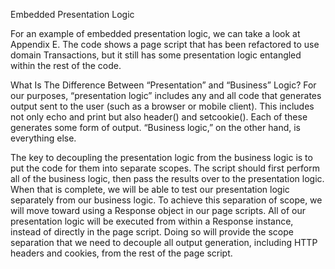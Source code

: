 Embedded Presentation Logic

For an example of embedded presentation logic, we can take a look at Appendix E. The code shows a page
script that has been refactored to use domain Transactions, but it still has some presentation logic entangled
within the rest of the code.

What Is The Difference Between “Presentation” and “Business” Logic?
For our purposes, “presentation logic” includes any and all code that generates output sent to the
user (such as a browser or mobile client). This includes not only echo and print but also header()
and setcookie(). Each of these generates some form of output. “Business logic,” on the other hand,
is everything else.

The key to decoupling the presentation logic from the business logic is to put the code for them into separate
scopes. The script should first perform all of the business logic, then pass the results over to the presentation
logic. When that is complete, we will be able to test our presentation logic separately from our business logic.
To achieve this separation of scope, we will move toward using a Response object in our page scripts. All of
our presentation logic will be executed from within a Response instance, instead of directly in the page script.
Doing so will provide the scope separation that we need to decouple all output generation, including HTTP
headers and cookies, from the rest of the page script.